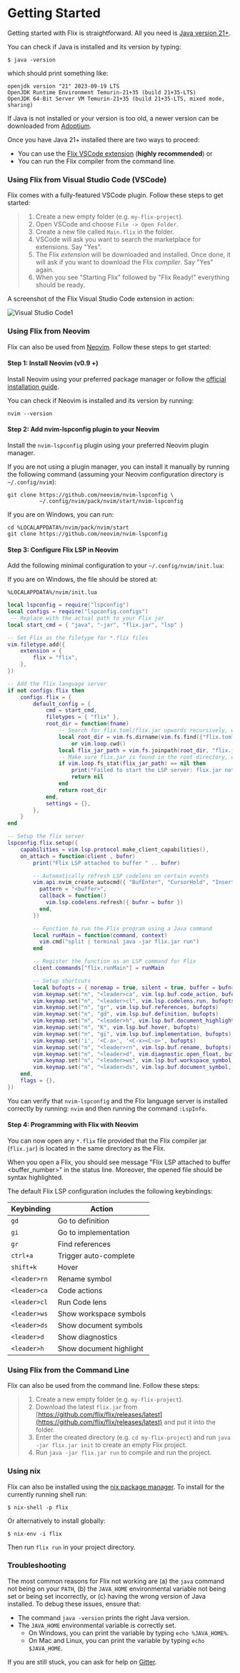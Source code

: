 # Getting Started

Getting started with Flix is straightforward. All you need is [Java version 21+](https://adoptium.net/temurin/releases/).

You can check if Java is installed and its version by typing:

```shell
$ java -version
```

which should print something like:

```
openjdk version "21" 2023-09-19 LTS
OpenJDK Runtime Environment Temurin-21+35 (build 21+35-LTS)
OpenJDK 64-Bit Server VM Temurin-21+35 (build 21+35-LTS, mixed mode, sharing)
```

If Java is not installed or your version is too old, a newer version can be
downloaded from [Adoptium](https://adoptium.net/temurin/releases/).

Once you have Java 21+ installed there are two ways to proceed:

- You can use the [Flix VSCode extension](https://marketplace.visualstudio.com/items?itemName=flix.flix) (__highly recommended__) or
- You can run the Flix compiler from the command line.

### Using Flix from Visual Studio Code (VSCode)

Flix comes with a fully-featured VSCode plugin. Follow these steps to get
started:

> 1. Create a new empty folder (e.g. `my-flix-project`).
> 2. Open VSCode and choose `File -> Open Folder`.
> 3. Create a new file called `Main.flix` in the folder. 
> 4. VSCode will ask you want to search the marketplace for extensions. Say "Yes".
> 5. The Flix _extension_ will be downloaded and installed. Once done, it will
>    ask if you want to download the Flix _compiler_. Say "Yes" again.
> 6. When you see "Starting Flix" followed by "Flix Ready!" everything should be ready.

A screenshot of the Flix Visual Studio Code extension in action:

![Visual Studio Code1](images/vscode1.png)

### Using Flix from Neovim

Flix can also be used from [Neovim](https://neovim.io/). Follow these steps to
get started:

#### Step 1: Install Neovim (v0.9 +)

Install Neovim using your preferred package manager or follow the [official installation guide](https://github.com/neovim/neovim/blob/master/INSTALL.md).

You can check if Neovim is installed and its version by running:

```shell
nvim --version
```

#### Step 2: Add nvim-lspconfig plugin to your Neovim

Install the `nvim-lspconfig` plugin using your preferred Neovim plugin manager.

If you are not using a plugin manager, you can install it manually by running
the following command (assuming your Neovim configuration directory is
`~/.config/nvim`):

```shell
git clone https://github.com/neovim/nvim-lspconfig \
          ~/.config/nvim/pack/nvim/start/nvim-lspconfig
```

If you are on Windows, you can run:

```shell
cd %LOCALAPPDATA%/nvim/pack/nvim/start
git clone https://github.com/neovim/nvim-lspconfig
```

#### Step 3: Configure Flix LSP in Neovim

Add the following minimal configuration to your `~/.config/nvim/init.lua`:

If you are on Windows, the file should be stored at:

```shell
%LOCALAPPDATA%/nvim/init.lua
```

```lua
local lspconfig = require("lspconfig")
local configs = require("lspconfig.configs")
 -- Replace with the actual path to your Flix jar
local start_cmd = { "java", "-jar", "flix.jar", "lsp" }

-- Set Flix as the filetype for *.flix files
vim.filetype.add({
    extension = {
        flix = "flix",
    },
})

-- Add the flix language server
if not configs.flix then
    configs.flix = {
        default_config = {
            cmd = start_cmd,
            filetypes = { "flix" },
			root_dir = function(fname)
                -- Search for flix.toml/flix.jar upwards recursively, with a fallback to the current directory
                local root_dir = vim.fs.dirname(vim.fs.find({"flix.toml", "flix.jar"}, { path = fname, upward = true })[1])
                    or vim.loop.cwd()
                local flix_jar_path = vim.fs.joinpath(root_dir, "flix.jar")
                -- Make sure flix.jar is found in the root directory, otherwise return nil to prevent the LSP server from starting
                if vim.loop.fs_stat(flix_jar_path) == nil then
                    print("Failed to start the LSP server: flix.jar not found in project root (" .. root_dir .. ")!\n")
                    return nil
                end
                return root_dir
            end,
            settings = {},
        },
    }
end

-- Setup the flix server
lspconfig.flix.setup({
    capabilities = vim.lsp.protocol.make_client_capabilities(),
    on_attach = function(client , bufnr)
        print("Flix LSP attached to buffer " .. bufnr)

        -- Automatically refresh LSP codelens on certain events
        vim.api.nvim_create_autocmd({ "BufEnter", "CursorHold", "InsertLeave" }, {
          pattern = "<buffer>",
          callback = function()
            vim.lsp.codelens.refresh({ bufnr = bufnr })
          end,
        })

        -- Function to run the Flix program using a Java command
        local runMain = function(command, context)
          vim.cmd("split | terminal java -jar flix.jar run")
        end

        -- Register the function as an LSP command for Flix
        client.commands["flix.runMain"] = runMain

        -- Setup shortcuts
        local bufopts = { noremap = true, silent = true, buffer = bufnr }
        vim.keymap.set("n", "<leader>ca", vim.lsp.buf.code_action, bufopts)
        vim.keymap.set("n", "<leader>cl", vim.lsp.codelens.run, bufopts)
        vim.keymap.set("n", "gr", vim.lsp.buf.references, bufopts)
        vim.keymap.set("n", "gd", vim.lsp.buf.definition, bufopts)
        vim.keymap.set("n", "<leader>h", vim.lsp.buf.document_highlight, bufopts)
        vim.keymap.set("n", "K", vim.lsp.buf.hover, bufopts)
        vim.keymap.set("n", "gi", vim.lsp.buf.implementation, bufopts)
        vim.keymap.set('i', '<C-a>', '<C-x><C-o>', bufopts)
        vim.keymap.set("n", "<leader>rn", vim.lsp.buf.rename, bufopts)
        vim.keymap.set("n", "<leader>d", vim.diagnostic.open_float, bufopts)
        vim.keymap.set("n", "<leader>ws", vim.lsp.buf.workspace_symbol, bufopts)
        vim.keymap.set("n", "<leader>ds", vim.lsp.buf.document_symbol, bufopts)
    end,
    flags = {},
})
```

You can verify that `nvim-lspconfig` and the Flix language server is installed
correctly by running: `nvim` and then running the command `:LspInfo`.

#### Step 4: Programming with Flix with Neovim

You can now open any `*.flix` file provided that the Flix compiler jar
(`flix.jar`) is located in the same directory as the Flix.

When you open a Flix, you should see message "Flix LSP attached to buffer
<buffer_number>" in the status line. Moreover, the opened file should be syntax
highlighted. 

The default Flix LSP configuration includes the following keybindings:

| Keybinding      | Action                   |
|-----------------|--------------------------|
| `gd`            | Go to definition         |
| `gi`            | Go to implementation     | 
| `gr`            | Find references          | 
| `ctrl+a`        | Trigger auto-complete    |
| `shift+k`       | Hover                    |
| `<leader>rn`    | Rename symbol            |
| `<leader>ca`    | Code actions             | 
| `<leader>cl`    | Run Code lens            | 
| `<leader>ws`    | Show workspace symbols   | 
| `<leader>ds`    | Show document symbols    | 
| `<leader>d`     | Show diagnostics         |
| `<leader>h`     | Show document highlight  |

### Using Flix from the Command Line

Flix can also be used from the command line. Follow these steps:

> 1. Create a new empty folder (e.g. `my-flix-project`).
> 2. Download the latest `flix.jar` from [https://github.com/flix/flix/releases/latest](https://github.com/flix/flix/releases/latest) and put it into the folder.
> 3. Enter the created directory (e.g. `cd my-flix-project`) and run `java -jar flix.jar init` to create an empty Flix project.
> 4. Run `java -jar flix.jar run` to compile and run the project.

### Using nix

Flix can also be installed using the [nix package manager](https://nixos.org/).
To install for the currently running shell run:

```shell
$ nix-shell -p flix
```

Or alternatively to install globally:

```shell
$ nix-env -i flix
```

Then run `flix run` in your project directory.

### Troubleshooting

The most common reasons for Flix not working are (a) the `java` command not
being on your `PATH`, (b) the `JAVA_HOME` environmental variable not being set
or being set incorrectly, or (c) having the wrong version of Java installed. To
debug these issues, ensure that:

- The command `java -version` prints the right Java version.
- The `JAVA_HOME` environmental variable is correctly set. 
    - On Windows, you can print the variable by typing `echo %JAVA_HOME%`.
    - On Mac and Linux, you can print the variable by typing `echo $JAVA_HOME`.

If you are still stuck, you can ask for help on [Gitter](https://gitter.im/flix/Lobby).
